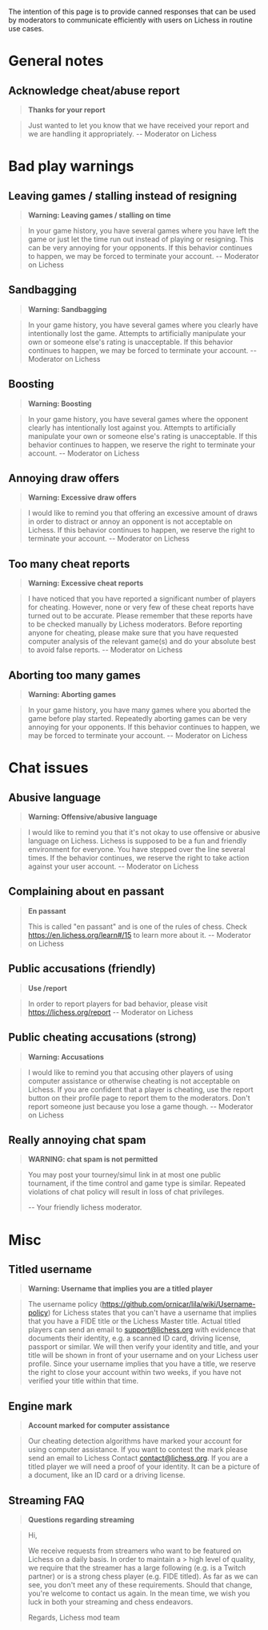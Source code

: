 The intention of this page is to provide canned responses that can be used by moderators to communicate efficiently with users on Lichess in routine use cases.

# General notes

## Acknowledge cheat/abuse report
> **Thanks for your report**

> Just wanted to let you know that we have received your report and we are handling it appropriately. -- Moderator on Lichess

# Bad play warnings

## Leaving games / stalling instead of resigning

> **Warning: Leaving games / stalling on time**

> In your game history, you have several games where you have left the game or just let the time run out instead of playing or resigning. This can be very annoying for your opponents. If this behavior continues to happen, we may be forced to terminate your account. -- Moderator on Lichess

## Sandbagging

> **Warning: Sandbagging**

> In your game history, you have several games where you clearly have intentionally lost the game. Attempts to artificially manipulate your own or someone else's rating is unacceptable. If this behavior continues to happen, we may be forced to terminate your account. -- Moderator on Lichess

## Boosting

> **Warning: Boosting**

> In your game history, you have several games where the opponent clearly has intentionally lost against you. Attempts to artificially manipulate your own or someone else's rating is unacceptable. If this behavior continues to happen, we reserve the right to terminate your account. -- Moderator on Lichess

## Annoying draw offers 

> **Warning: Excessive draw offers**

> I would like to remind you that offering an excessive amount of draws in order to distract or annoy an opponent is not acceptable on Lichess. If this behavior continues to happen, we reserve the right to terminate your account. -- Moderator on Lichess

## Too many cheat reports

> **Warning: Excessive cheat reports**

> I have noticed that you have reported a significant number of players for cheating. However, none or very few of these cheat reports have turned out to be accurate. Please remember that these reports have to be checked manually by Lichess moderators. Before reporting anyone for cheating, please make sure that you have requested computer analysis of the relevant game(s) and do your absolute best to avoid false reports. -- Moderator on Lichess

## Aborting too many games

> **Warning: Aborting games**

> In your game history, you have many games where you aborted the game before play started. Repeatedly aborting games can be very annoying for your opponents. If this behavior continues to happen, we may be forced to terminate your account. -- Moderator on Lichess

# Chat issues

## Abusive language

> **Warning: Offensive/abusive language**

> I would like to remind you that it's not okay to use offensive or abusive language on Lichess. Lichess is supposed to be a fun and friendly environment for everyone. You have stepped over the line several times. If the behavior continues, we reserve the right to take action against your user account. -- Moderator on Lichess

## Complaining about en passant

> **En passant**
>
> This is called "en passant" and is one of the rules of chess. Check https://en.lichess.org/learn#/15 to learn more about it. -- Moderator on Lichess

## Public accusations (friendly)

> **Use /report**

> In order to report players for bad behavior, please visit https://lichess.org/report -- Moderator on Lichess

## Public cheating accusations (strong)

> **Warning: Accusations**

> I would like to remind you that accusing other players of using computer assistance or otherwise cheating is not acceptable on Lichess. If you are confident that a player is cheating, use the report button on their profile page to report them to the moderators. Don't report someone just because you lose a game though. -- Moderator on Lichess

## Really annoying chat spam

> **WARNING: chat spam is not permitted**

> You may post your tourney/simul link in at most one public tournament, if the time control and game type is similar. Repeated violations of chat policy will result in loss of chat privileges.
>
> -- Your friendly lichess moderator.


# Misc

## Titled username

> **Warning: Username that implies you are a titled player**

> The username policy (https://github.com/ornicar/lila/wiki/Username-policy) for Lichess states that you can't have a username that implies that you have a FIDE title or the Lichess Master title. Actual titled players can send an email to support@lichess.org with evidence that documents their identity, e.g. a scanned ID card, driving license, passport or similar. We will then verify your identity and title, and your title will be shown in front of your username and on your Lichess user profile. Since your username implies that you have a title, we reserve the right to close your account within two weeks, if you have not verified your title within that time.

## Engine mark

> **Account marked for computer assistance**

> Our cheating detection algorithms have marked your account for using computer assistance. If you want to contest the mark please send an email to Lichess Contact <contact@lichess.org>. If you are a titled player we will need a proof of your identity. It can be a picture of a document, like an ID card or a driving license.

## Streaming FAQ

> **Questions regarding streaming**

> Hi,
>
> We receive requests from streamers who want to be featured on Lichess on a daily basis. In order to maintain a   > high level of quality, we require that the streamer has a large following (e.g. is a Twitch partner) or is a
> strong chess player (e.g. FIDE titled). As far as we can see, you don't meet any of these requirements. Should 
> that change, you're welcome to contact us again. In the mean time, we wish you luck in both your streaming and 
> chess endeavors.
>
> Regards,
> Lichess mod team